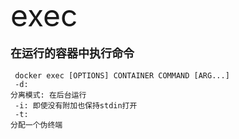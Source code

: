 <font size=8 >exec</font>
<br/>
<br/>
<font size=4>**在运行的容器中执行命令**</font>
<br/>
<br/>
<code> docker exec [OPTIONS] CONTAINER COMMAND [ARG...]<br/>
-d: 分离模式: 在后台运行<br/>
-i: 即使没有附加也保持stdin打开<br/>
-t: 分配一个伪终端<br/>
</code>